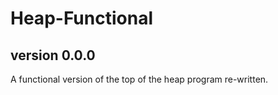 # Heap-Functional

## version 0.0.0

A functional version of the top of the heap program re-written.
